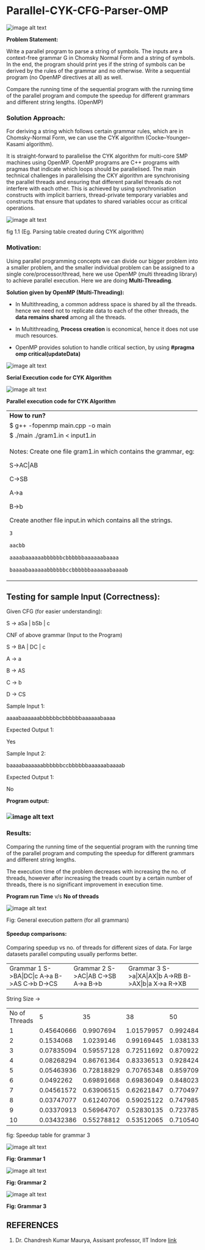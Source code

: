 # Parallel-CYK-CFG-Parser-OMP

![image alt text](image_0.png)

**Problem Statement:**

Write a parallel program to parse a string of symbols. The inputs are a context-free grammar G in Chomsky Normal Form and a string of symbols. In the end, the program should print yes if the string of symbols can be derived by the rules of the grammar and no otherwise. Write a sequential program (no OpenMP directives at all) as well. 

Compare the running time of the sequential program with the running time of the parallel program and compute the speedup for different grammars and different string lengths. (OpenMP)

### **Solution Approach:**

For deriving a string which follows certain grammar rules, which are in Chomsky-Normal Form, we can use the CYK algorithm (Cocke–Younger–Kasami algorithm).

It is straight-forward to parallelise the CYK algorithm for multi-core SMP machines using OpenMP. OpenMP programs are C++ programs with pragmas that indicate which loops should be parallelised.  The main technical challenges in parallelising the CKY algorithm are synchronising the parallel threads and ensuring that different parallel threads do not interfere with each other. This is achieved by using synchronisation constructs with implicit barriers, thread-private temporary variables and constructs that ensure that updates to shared variables occur as critical operations.

![image alt text](image_1.png)

fig 1.1 (Eg. Parsing table created during CYK algorithm)

### Motivation:

Using parallel programming concepts we can divide our bigger problem into a smaller problem, and the smaller individual problem can be assigned to a single core/processor/thread, here we use OpenMP (multi threading library) to achieve parallel execution. Here we are doing **Multi-Threading**.

**Solution given by OpenMP (Multi-Threading):**

* In Multithreading, a common address space is shared by all the threads. hence we need not to replicate data to each of the other threads, the **data remains shared** among all the threads. 

* In Multithreading, **Process creation** is economical, hence it does not use much resources.

* OpenMP provides solution to handle critical section, by using **#pragma omp critical(updateData)**

![image alt text](image_2.png)

**Serial Execution code for CYK Algorithm**

![image alt text](image_3.png)

**Parallel execution code for CYK Algorithm**

<table>
  <tr><td> <b>How to run?</b> </td> </tr>
  <tr><td>
$ g++ -fopenmp main.cpp -o main
	</td> </tr>
<tr>
    <td>
$ ./main ./gram1.in < input1.in
</td> </tr>
	
<tr>
    <td>
<p>
Notes: 
Create one file gram1.in which contains the grammar, eg: <p>
S->AC|AB <p>
C->SB <p>
A->a <p>
B->b <p>

Create another file input.in which contains all the strings.

	3

	aacbb

	aaaabaaaaaabbbbbbcbbbbbbaaaaaabaaaa

	baaaabaaaaaabbbbbbccbbbbbbaaaaaabaaaab
<p>
	</td>
  </tr>
</table>


## Testing for sample Input (Correctness):

Given CFG (for easier understanding): 

S -> aSa | bSb | c

CNF of above grammar (Input to the Program)

S -> BA | DC | c

A -> a

B -> AS

C -> b 

D -> CS

Sample Input 1:

aaaabaaaaaabbbbbbcbbbbbbaaaaaabaaaa

Expected Output 1:

Yes

Sample Input 2:

baaaabaaaaaabbbbbbccbbbbbbaaaaaabaaaab

Expected Output 1:

No

**Program output:**

### ![image alt text](image_4.png)


### **Results:**

	

Comparing the running time of the sequential program with the running time of the parallel program and computing the speedup for different grammars and different string lengths.

The execution time of the problem decreases with increasing the no. of threads, however after increasing the treads count by a certain number of threads, there is no significant improvement in execution time.

**Program run Time** v/s **No of threads** 

![image alt text](image_5.png)

Fig: General execution pattern (for all grammars)

#### **Speedup comparisons:**

Comparing speedup vs no. of threads for different sizes of data. For large datasets parallel computing usually performs better.

<table>
  <tr>
    <td>Grammar 1
S->BA|DC|c
A->a
B->AS
C->b 
D->CS</td>
    <td>Grammar 2
S->AC|AB
C->SB
A->a
B->b
</td>
    <td>Grammar 3
S->a|XA|AX|b
A->RB
B->AX|b|a
X->a
R->XB
</td>
  </tr>
</table>


String Size ->

<table>
  <tr>
    <td>No of Threads</td>
    <td>5</td>
    <td>35</td>
    <td>38</td>
    <td>50</td>
    <td>100</td>
    <td>133</td>
    <td>900</td>
    <td>1200</td>
    <td>600</td>
  </tr>
  <tr>
    <td>1</td>
    <td>0.45640666</td>
    <td>0.9907694</td>
    <td>1.01579957</td>
    <td>0.99248479</td>
    <td>0.92442636</td>
    <td>0.95771403</td>
    <td>1.03116725</td>
    <td>1.0370501</td>
    <td>1.03671726</td>
  </tr>
  <tr>
    <td>2</td>
    <td>0.1534068</td>
    <td>1.0239146</td>
    <td>0.99169445</td>
    <td>1.03813392</td>
    <td>1.07155521</td>
    <td>0.94979691</td>
    <td>1.25034979</td>
    <td>1.27576512</td>
    <td>1.24965535</td>
  </tr>
  <tr>
    <td>3</td>
    <td>0.07835094</td>
    <td>0.59557128</td>
    <td>0.72511692</td>
    <td>0.87092211</td>
    <td>1.01903621</td>
    <td>1.0319756</td>
    <td>1.25444677</td>
    <td>1.2797407</td>
    <td>1.24452983</td>
  </tr>
  <tr>
    <td>4</td>
    <td>0.08268294</td>
    <td>0.86761364</td>
    <td>0.83336513</td>
    <td>0.92842474</td>
    <td>1.03267406</td>
    <td>1.03629382</td>
    <td>1.25441626</td>
    <td>1.28088945</td>
    <td>1.24374479</td>
  </tr>
  <tr>
    <td>5</td>
    <td>0.05463936</td>
    <td>0.72818829</td>
    <td>0.70765348</td>
    <td>0.85970993</td>
    <td>1.01655306</td>
    <td>1.03336775</td>
    <td>1.25545664</td>
    <td>1.28282309</td>
    <td>1.24139685</td>
  </tr>
  <tr>
    <td>6</td>
    <td>0.0492262</td>
    <td>0.69891668</td>
    <td>0.69836049</td>
    <td>0.84802304</td>
    <td>0.98992425</td>
    <td>0.99108947</td>
    <td>1.25371</td>
    <td>1.27728143</td>
    <td>1.24207788</td>
  </tr>
  <tr>
    <td>7</td>
    <td>0.04561572</td>
    <td>0.63906515</td>
    <td>0.62621847</td>
    <td>0.77049791</td>
    <td>0.98685954</td>
    <td>1.0062568</td>
    <td>1.25170224</td>
    <td>1.27855614</td>
    <td>1.2414088</td>
  </tr>
  <tr>
    <td>8</td>
    <td>0.03747077</td>
    <td>0.61240706</td>
    <td>0.59025122</td>
    <td>0.74798595</td>
    <td>0.97621128</td>
    <td>0.9450912</td>
    <td>1.25042621</td>
    <td>1.27762688</td>
    <td>1.23824785</td>
  </tr>
  <tr>
    <td>9</td>
    <td>0.03370913</td>
    <td>0.56964707</td>
    <td>0.52830135</td>
    <td>0.72378545</td>
    <td>0.96146722</td>
    <td>0.9939444</td>
    <td>1.25078515</td>
    <td>1.27982125</td>
    <td>1.2397764</td>
  </tr>
  <tr>
    <td>10</td>
    <td>0.03432386</td>
    <td>0.55278812</td>
    <td>0.53512065</td>
    <td>0.71054016</td>
    <td>0.95268262</td>
    <td>0.98908832</td>
    <td>1.25151823</td>
    <td>1.27283151</td>
    <td>1.23697332</td>
  </tr>
</table>


fig: Speedup table for grammar 3

![image alt text](image_6.png)

**Fig: Grammar 1**

![image alt text](image_7.png)

**Fig: Grammar 2**

![image alt text](image_8.png)

**Fig: Grammar 3**


## REFERENCES
1. Dr. Chandresh Kumar Maurya, Assisant professor, IIT Indore [link](https://chandu8542.github.io/)
